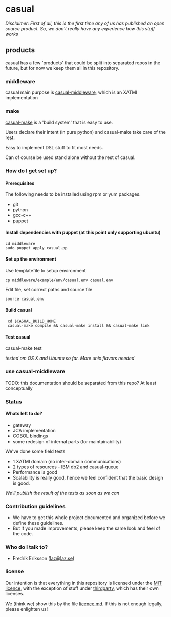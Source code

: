 # casual

*Disclaimer: First of all, this is the first time any of us has published an open source product. So, we don't really have any 
experience how this stuff works*

## products

casual has a few 'products' that could be split into separated repos in the future, but for now
we keep them all in this repository. 

### middleware
casual main purpose is [casual-middleware](/middleware/readme.md), which is an XATMI implementation

### make
[casual-make](/tools/casual/make/readme.md) is a 'build system' that is easy to use.

Users declare their intent (in pure python) and casual-make take care of the rest. 

Easy to implement DSL stuff to fit most needs. 

Can of course be used stand alone without the rest of casual.

### How do I get set up? ###

#### Prerequisites
The following needs to be installed using rpm or yum packages.
* git
* python
* gcc-c++
* puppet

#### Install dependencies with puppet (at this point only supporting ubuntu)
    cd middleware
    sudo puppet apply casual.pp
    
#### Set up the environment
Use templatefile to setup environment

    cp middleware/example/env/casual.env casual.env

Edit file, set correct paths and source file
    
    source casual.env

#### Build casual
     cd $CASUAL_BUILD_HOME
     casual-make compile && casual-make install && casual-make link

#### Test casual
     
casual-make test

*tested om OS X and Ubuntu so far. More unix flavors needed* 
     

### use casual-middleware
TODO: this documentation should be separated from this repo? At least conceptually

### Status

#### Whats left to do?
* gateway 
* JCA implementation
* COBOL bindings
* some redesign of internal parts (for maintainability)

We've done some field tests

* 1 XATMI domain (no inter-domain communications)
* 2 types of resources - IBM db2 and casual-queue
* Performance is good
* Scalability is really good, hence we feel confident that the basic design is good.

*We'll publish the result of the tests as soon as we can*
 
### Contribution guidelines ###

* We have to get this whole project documented and organized before we define these guidelines.
* But if you made improvements, please keep the same look and feel of the code. 

### Who do I talk to? ###

* Fredrik Eriksson (laz@laz.se)


### license
Our intention is that everything in this repository is licensed under the [MIT licence](https://opensource.org/licenses/MIT), 
with the exception of stuff under [thirdparty](/thirdparty/readme.md), which has their own licenses.

We (think we) show this by the file [licence.md](/license.md). If this is not enough legally, please enlighten us!